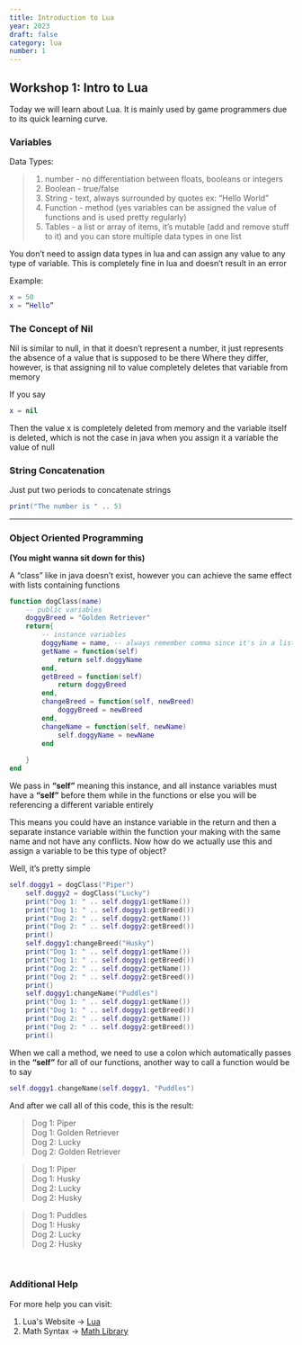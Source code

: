 ```yaml
---
title: Introduction to Lua
year: 2023
draft: false
category: lua
number: 1
---
```


## Workshop 1: Intro to Lua

Today we will learn about Lua. It is mainly used by game programmers due to its quick learning curve. 

### Variables

Data Types: 

> 1. number - no differentiation between floats, booleans or integers
> 2. Boolean - true/false
> 3. String - text, always surrounded by quotes ex: “Hello World”
> 4. Function - method (yes variables can be assigned the value of functions and is used pretty regularly)
> 5. Tables - a list or array of items, it’s mutable (add and remove stuff to it) and you can store multiple data types in one list


You don’t need to assign data types in lua and can assign any value to any type of variable. This is completely fine in lua and doesn’t result in an error

Example: 
```lua
x = 50
x = “Hello”
```

### The Concept of Nil

Nil is similar to null, in that it doesn’t represent a number, it just represents the absence of a value that is supposed to be there
Where they differ, however, is that assigning nil to value completely deletes that variable from memory

If you say

```lua
x = nil
```

Then the value x is completely deleted from memory and the variable itself is deleted, which is not the case in java when you assign it a variable the value of null

### String Concatenation

Just put two periods to concatenate strings
```lua
print("The number is " .. 5)
```

***
### Object Oriented Programming 
**(You might wanna sit down for this)**

A “class” like in java doesn’t exist, however you can achieve the same effect with lists containing functions

```lua
function dogClass(name)
    -- public variables
    doggyBreed = "Golden Retriever"
    return{
        -- instance variables
        doggyName = name, -- always remember comma since it's in a list
        getName = function(self)
            return self.doggyName
        end,
        getBreed = function(self)
            return doggyBreed
        end,
        changeBreed = function(self, newBreed)
            doggyBreed = newBreed
        end,
        changeName = function(self, newName)
            self.doggyName = newName
        end
       
    }
end
```

We pass in **“self”** meaning this instance, and all instance variables must have a **“self”** before them while in the functions or else you will be referencing a different variable entirely

This means you could have an instance variable in the return and then a separate instance variable within the function your making with the same name and not have any conflicts. Now how do we actually use this and assign a variable to be this type of object?

Well, it’s pretty simple

```lua
self.doggy1 = dogClass("Piper")
    self.doggy2 = dogClass("Lucky")
    print("Dog 1: " .. self.doggy1:getName())
    print("Dog 1: " .. self.doggy1:getBreed())
    print("Dog 2: " .. self.doggy2:getName())
    print("Dog 2: " .. self.doggy2:getBreed())
    print()
    self.doggy1:changeBreed("Husky")
    print("Dog 1: " .. self.doggy1:getName())
    print("Dog 1: " .. self.doggy1:getBreed())
    print("Dog 2: " .. self.doggy2:getName())
    print("Dog 2: " .. self.doggy2:getBreed())
    print()
    self.doggy1:changeName("Puddles")
    print("Dog 1: " .. self.doggy1:getName())
    print("Dog 1: " .. self.doggy1:getBreed())
    print("Dog 2: " .. self.doggy2:getName())
    print("Dog 2: " .. self.doggy2:getBreed())
    print()
```

When we call a method, we need to use a colon which automatically passes in the **“self”** for all of our functions, another way to call a function would be to say

```lua 
self.doggy1.changeName(self.doggy1, "Puddles")
```

And after we call all of this code, this is the result:

> Dog 1: Piper <br>
> Dog 1: Golden Retriever <br>
> Dog 2: Lucky <br>
> Dog 2: Golden Retriever

> Dog 1: Piper <br>
> Dog 1: Husky <br>
> Dog 2: Lucky <br>
> Dog 2: Husky

> Dog 1: Puddles <br>
> Dog 1: Husky <br>
> Dog 2: Lucky <br>
> Dog 2: Husky

<br>

### Additional Help 

For more help you can visit: 

1. Lua's Website &rarr; [Lua](https://www.lua.org/)
2. Math Syntax &rarr; [Math Library](https://www.tutorialspoint.com/lua/lua_math_library.htm)
